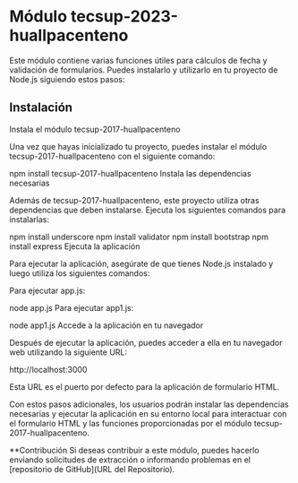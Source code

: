 # Módulo tecsup-2023-huallpacenteno

Este módulo contiene varias funciones útiles para cálculos de fecha y validación de formularios. Puedes instalarlo y utilizarlo en tu proyecto de Node.js siguiendo estos pasos:

## Instalación
Instala el módulo tecsup-2017-huallpacenteno

Una vez que hayas inicializado tu proyecto, puedes instalar el módulo tecsup-2017-huallpacenteno con el siguiente comando:


npm install tecsup-2017-huallpacenteno
Instala las dependencias necesarias

Además de tecsup-2017-huallpacenteno, este proyecto utiliza otras dependencias que deben instalarse. Ejecuta los siguientes comandos para instalarlas:

npm install underscore
npm install validator
npm install bootstrap
npm install express
Ejecuta la aplicación

Para ejecutar la aplicación, asegúrate de que tienes Node.js instalado y luego utiliza los siguientes comandos:

Para ejecutar app.js:


node app.js
Para ejecutar app1.js:

node app1.js
Accede a la aplicación en tu navegador

Después de ejecutar la aplicación, puedes acceder a ella en tu navegador web utilizando la siguiente URL:

http://localhost:3000

Esta URL es el puerto por defecto para la aplicación de formulario HTML.

Con estos pasos adicionales, los usuarios podrán instalar las dependencias necesarias y ejecutar la aplicación en su entorno local para interactuar con el formulario HTML y las funciones proporcionadas por el módulo tecsup-2017-huallpacenteno.


**Contribución
Si deseas contribuir a este módulo, puedes hacerlo enviando solicitudes de extracción o informando problemas en el [repositorio de GitHub](URL del Repositorio).
